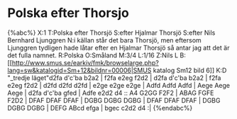 # Polska efter Thorsjo

{%abc%}
X:1
T:Polska efter Thorsjö
S:efter Hjalmar Thorsjö
S:efter Nils Bernhard Ljunggren
N:i källan står det bara Thorsjö, men eftersom Ljunggren tydligen hade låtar efter en Hjalmar Thorsjö så antar jag att det är det fulla namnet.
R:Polska
O:Småland
M:3/4
L:1/16
Z:Nils L
B:[[http://www.smus.se/earkiv/fmk/browselarge.php?lang=sw&katalogid=Sm+12&bildnr=00006|SMUS katalog Sm12 bild 6]]
K:D
"_tredje läget"d2fa d'c'ba b2a2 | f2fa e2eg f2d2 | d2fa d'c'ba b2a2 | f2fa e2eg f2d2 |
d2fd d2fd d2fd | e2ge e2ge e2ge | Adfd Adfd Adfd | Aege Aege Aege |
d2fa d'c'ba gfed | Adfe e2d2 d4 :: A4 G2GG F2F2 | ABAG FGFE F2D2 | 
DFAF DFAF DFAF | DGBG DGBG DGBG  | DFAF DFAF DFAF | DGBG DGBG DGBG  | 
DEFG ABcd efga | bgec c2d2 d4 :|
{%endabc%}

